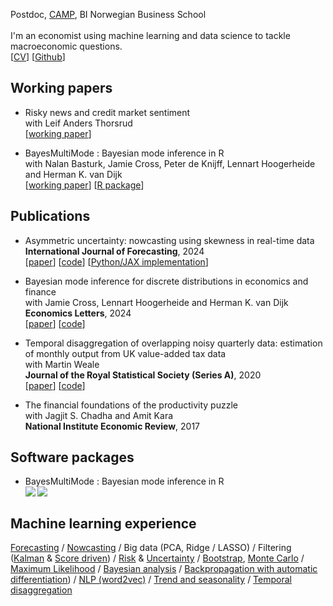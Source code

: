 Postdoc, [CAMP](https://www.bi.edu/research/research-centres/centre-of-applied-macroeconomics-and-commodity-prices/), BI Norwegian Business School<br/><br/>
I'm an economist using machine learning and data science to tackle macroeconomic questions.<br/>
[[CV](https://github.com/paullabonne/paullabonne.github.io/blob/main/resume.pdf)] [[Github](https://github.com/paullabonne)]

## Working papers

* Risky news and credit market sentiment <br/>with Leif Anders Thorsrud<br/>
[[working paper](https://biopen.bi.no/bi-xmlui/bitstream/handle/11250/3107610/CAMP_WP_14_2023.pdf?sequence=1&isAllowed=y)]

* BayesMultiMode : Bayesian mode inference in R<br/>with Nalan Basturk, Jamie Cross, Peter de Knijff, Lennart Hoogerheide and Herman K. van Dijk<br/>
[[working paper](https://tinbergen.nl/discussion-paper/6262/23-041-iii-bayesmultimode-bayesian-mode-inference-in-r)] [[R package](https://github.com/paullabonne/BayesMultiMode)]
  
## Publications
* Asymmetric uncertainty: nowcasting using skewness in real-time data<br/>
**International Journal of Forecasting**, 2024<br/>[[paper](https://doi.org/10.1016/j.ijforecast.2024.05.003)] [[code](https://github.com/paullabonne/IJF_24)] [[Python/JAX implementation](https://github.com/paullabonne/scoreJAX)]
  
* Bayesian mode inference for discrete distributions in economics and finance<br/>
with Jamie Cross, Lennart Hoogerheide and Herman K. van Dijk<br/>
**Economics Letters**, 2024<br />
[[paper](https://doi.org/10.1016/j.econlet.2024.111579)] [[code](https://github.com/paullabonne/ECOLET_24)]

* Temporal disaggregation of overlapping noisy quarterly data: estimation of monthly output from UK value-added tax data<br/>
with Martin Weale<br/>
**Journal of the Royal Statistical Society (Series A)**, 2020<br />
[[paper](https://doi.org/10.1111/rssa.12568)] [[code](https://rss.onlinelibrary.wiley.com/hub/journal/1467985x/series-a-datasets/183_3)]

* The financial foundations of the productivity puzzle<br/>
with Jagjit S. Chadha and Amit Kara<br/>
**National Institute Economic Review**, 2017

## Software packages

- BayesMultiMode : Bayesian mode inference in R<br />
<a href="https://CRAN.R-project.org/package=BayesMultiMode"> <img align="left" src="https://www.r-pkg.org/badges/version/BayesMultiMode"> </a> &nbsp; <img align="left" src="https://cranlogs.r-pkg.org/badges/BayesMultiMode">

## Machine learning experience
[Forecasting](https://biopen.bi.no/bi-xmlui/bitstream/handle/11250/3107610/CAMP_WP_14_2023.pdf?sequence=1&isAllowed=y) / 
[Nowcasting](https://doi.org/10.1016/j.ijforecast.2024.05.003) /
Big data (PCA, Ridge / LASSO) /
Filtering ([Kalman](https://doi.org/10.1111/rssa.12568) & [Score driven](https://github.com/paullabonne/scoreJAX)) /
[Risk](https://biopen.bi.no/bi-xmlui/bitstream/handle/11250/3107610/CAMP_WP_14_2023.pdf?sequence=1&isAllowed=y) \& [Uncertainty](https://doi.org/10.1016/j.ijforecast.2024.05.003) /
[Bootstrap](https://biopen.bi.no/bi-xmlui/bitstream/handle/11250/3107610/CAMP_WP_14_2023.pdf?sequence=1&isAllowed=y), [Monte Carlo](https://doi.org/10.1016/j.ijforecast.2024.05.003) /
[Maximum Likelihood](https://github.com/paullabonne/IJF_24) /
[Bayesian analysis](https://github.com/paullabonne/BayesMultiMode) /
[Backpropagation with automatic differentiation](https://github.com/paullabonne/scoreJAX)) /
[NLP (word2vec)](https://biopen.bi.no/bi-xmlui/bitstream/handle/11250/3107610/CAMP_WP_14_2023.pdf?sequence=1&isAllowed=y) /
[Trend and seasonality](https://doi.org/10.1111/rssa.12568) / [Temporal disaggregation](https://doi.org/10.1111/rssa.12568)
   
